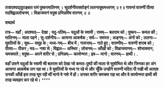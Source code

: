 **तत्रापश्यद्यदुपङ्क्षत रामं पुष्करमालिनम् ।** **सुदर्शनीयसर्वाङ्गं ललनायूथमध्यगम् ॥ ९॥** **गायन्तं वारुणीं पीत्वा मदविह्वललोचनम् ।** **विभ्राजमानं वपुषा प्रभिन्नमिव वारणम् ॥ ॥** 

**शब्दार्थ** 

**तत्र—** **वहाँ** **; अपश्यत्—** **देखा** **; यदु-पतिम्—** **यदुओं के स्वामी** **; रामम्—** **बलराम को** **; पुष्कर—** **कमल की** **; मालिनम्—** **माला** **पहने** **; सु-दर्शनीय—** **अत्यन्त आकर्षक** **; सर्व—** **समस्त** **; अङ्गम्—** **अंगों को** **; ललना—** **युवतियों के** **; यूथ—** **समूह के** **; मध्य-गम्—** **बीच में** **; गायन्तम्—** **गाते हुए** **; वारुणीम्—** **वारुणी शराब को** **; पीत्वा—** **पीकर** **; मद—** **नशा से** **; विह्वल—** **अस्थिर** **; लोचनम्—** **आँखों को** **; विभ्राजमानम्—** **शोभायमान, चमचमाते** **; वपुषा—** **अपने शरीर से** **; प्रभिन्नम्—** **कामोन्मत्त** **; इव—** **मानो** **; वारणम्—** **हाथी।** **.** 

**वहाँ उसने यदुओं के स्वामी श्री बलराम को देखा जो कमल-पुष्पों की माला से सुशोभित** **थे और जिनका हर अंग अत्यन्त आकर्षक लग रहा था। वे युवतियों के मध्य गा रहे थे और** **चूँकि उन्होंने वारुणी मदिरा पी रखी थी अतएव उनकी आँखें इस तरह घूम रही थीं मानो वे नशे** **में हों। उनका शरीर चमचमा रहा था और वे कामोन्मत्त हाथी की तरह व्यवहार कर रहे थे।** **** 